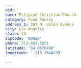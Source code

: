 ```yaml
---
uid: ''
name: Filipino Christian Church
category: Food Pantry
address_1: 301 N. Union Avenue
city: Los Angeles
state: CA
zipcode: '90026'
phone: 213.483.5821
latitude: '34.0676498'
longitude: '-118.2644293'

---
```

